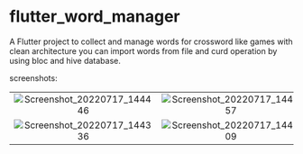 # flutter_word_manager

A Flutter project to collect and manage words for crossword like games with clean architecture
you can import words from file and curd operation by using bloc and hive database.

screenshots:

| | |
|:---:|:---:|
|![Screenshot_20220717_144446](https://user-images.githubusercontent.com/38333877/179394277-e6f24ad8-8fbe-4251-a6ab-6d5f5b4dad7f.png)|![Screenshot_20220717_144257](https://user-images.githubusercontent.com/38333877/179394288-957445fc-87c9-4c98-bfa8-c712a8b59957.png)|
|![Screenshot_20220717_144336](https://user-images.githubusercontent.com/38333877/179394295-8ad7a66d-2609-4efc-a40d-d73c05103481.png)|![Screenshot_20220717_144509](https://user-images.githubusercontent.com/38333877/179394285-c933a993-1956-4c15-8e89-b2cf68df2cee.png)|
